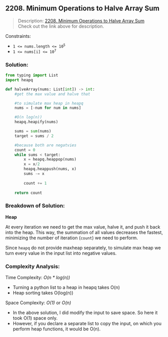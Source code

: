 ## 2208. Minimum Operations to Halve Array Sum

>Description: [2208. Minimum Operations to Halve Array Sum](https://leetcode.com/problems/minimum-operations-to-halve-array-sum/description/)\
Check out the link above for description.

Constraints:

- <code>1 <= nums.length <= 10<sup>5</sup></code> 
- <code>1 <= nums[i] <= 10<sup>7</sup></code>

### Solution: 

```python
from typing import List
import heapq

def halveArray(nums: List[int]) -> int:
    #get the max value and halve that

    #to simulate max heap in heapq
    nums = [-num for num in nums]

    #O(n log(n))
    heapq.heapify(nums)

    sums = sum(nums)
    target = sums / 2

    #because both are negatvies
    count = 0
    while sums < target:
        x = heapq.heappop(nums)
        x = x/2
        heapq.heappush(nums, x)
        sums -= x
        
        count += 1
    
    return count
```
### Breakdown of Solution:

**Heap**

At every iteration we need to get the max value, halve it, and push it back into the heap. This way, the summation of all values decreases the fastest, minimizing the number of iteration (`count`) we need to perform.

Since `heapq` do not provide maxheap separately, to simulate max heap we turn every value in the input list into negative values.


### Complexity Analysis:

Time Complexity: *O(n * log(n))*

- Turning a python list to a heap in heapq takes O(n)
- Heap sorting takes O(log(n))

Space Complexity: *O(1)* or *O(n)*

- In the above solution, I did modify the input to save space. So here it took O(1) space only.
- However, if you declare a separate list to copy the input, on which you perform heap functions, it would be O(n).
